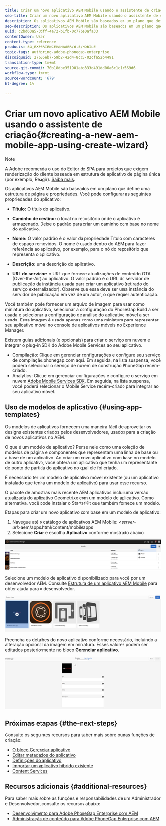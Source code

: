```yaml
---
title: Criar um novo aplicativo AEM Mobile usando o assistente de criação
seo-title: Criar um novo aplicativo AEM Mobile usando o assistente de criação
description: Os aplicativos AEM Mobile são baseados em um plano que define uma estrutura de página e propriedades. Siga esta página para saber como criar um novo aplicativo com base em um modelo de aplicativo.
seo-description: Os aplicativos AEM Mobile são baseados em um plano que define uma estrutura de página e propriedades. Siga esta página para saber como criar um novo aplicativo com base em um modelo de aplicativo.
uuid: c2bd63a5-3dff-4a72-b1fb-0c776e0afa33
contentOwner: User
content-type: reference
products: SG_EXPERIENCEMANAGER/6.5/MOBILE
topic-tags: authoring-adobe-phonegap-enterprise
discoiquuid: 27605eb7-59b2-42d4-8cc5-02cfa52b4491
translation-type: tm+mt
source-git-commit: 70b18dbe351901abb333d491dd06a6c1c1c569d6
workflow-type: tm+mt
source-wordcount: '679'
ht-degree: 1%

---
```



# Criar um novo aplicativo AEM Mobile usando o assistente de criação{#creating-a-new-aem-mobile-app-using-create-wizard}

>[!NOTE]
>
>A Adobe recomenda o uso do Editor de SPA para projetos que exigem renderização do cliente baseada em estrutura de aplicativo de página única (por exemplo, Reagir). [Saiba mais](/help/sites-developing/spa-overview.md).

Os aplicativos AEM Mobile são baseados em um plano que define uma estrutura de página e propriedades. Você pode configurar as seguintes propriedades do aplicativo:

* **Título:** O título do aplicativo.
* **Caminho de destino:** o local no repositório onde o aplicativo é armazenado. Deixe o padrão para criar um caminho com base no nome do aplicativo.

* **Nome:** O valor padrão é o valor da propriedade Título com caracteres de espaço removidos. O nome é usado dentro do AEM para fazer referência ao aplicativo, por exemplo, para o nó do repositório que representa o aplicativo.
* **Descrição:** uma descrição do aplicativo.
* **URL do servidor:** o URL que fornece atualizações de conteúdo OTA (Over-the-Air) ao aplicativo. O valor padrão é o URL do servidor de publicação da instância usada para criar um aplicativo (retirado do serviço externalizador). Observe que essa deve ser uma instância do servidor de publicação em vez de um autor, o que requer autenticação.

Você também pode fornecer um arquivo de imagem para usar como miniatura do aplicativo, selecionar a configuração do PhoneGap Build a ser usada e selecionar a configuração de análise do aplicativo móvel a ser usada. Essa imagem é usada apenas como uma miniatura para representar seu aplicativo móvel no console de aplicativos móveis no Experience Manager.

Existem guias adicionais (e opcionais) para criar o serviço em nuvem e integrar o plug-in SDK do Adobe Mobile Services ao seu aplicativo.

* Compilação: Clique em gerenciar configurações e configure seu serviço de compilação.phonegap.com aqui. Em seguida, na lista suspensa, você poderá selecionar o serviço de nuvem de construção PhoneGap recém-criado.
* Analytics: Clique em gerenciar configurações e configure o serviço em nuvem [Adobe Mobile Services SDK](https://docs.adobe.com/content/help/en/mobile-services/using/home.html). Em seguida, na lista suspensa, você poderá selecionar o Mobile Service recém-criado para integrar ao seu aplicativo móvel.

## Uso de modelos de aplicativo {#using-app-templates}

Os modelos de aplicativos fornecem uma maneira fácil de aproveitar os designs existentes criados pelos desenvolvedores, usados para a criação de novos aplicativos no AEM.

O que é um modelo de aplicativo? Pense nele como uma coleção de modelos de página e componentes que representam uma linha de base ou a base de um aplicativo.
Ao criar um novo aplicativo com base no modelo de outro aplicativo, você obterá um aplicativo que tenha um representante de ponto de partida do aplicativo no qual ele foi criado.

É necessário ter um modelo de aplicativo móvel existente (ou um aplicativo instalado que tenha um modelo de aplicativo) para usar esse recurso.

O pacote de amostras mais recente AEM aplicativos inclui uma versão atualizada do aplicativo Geometrixx com um modelo de aplicativo. Como alternativa, você pode instalar o [StarterKit](https://github.com/Adobe-Marketing-Cloud-Apps/aem-phonegap-starter-kit) que também fornece um modelo.

Etapas para criar um novo aplicativo com base em um modelo de aplicativo:

1. Navegue até o catálogo de aplicativos AEM Mobile: &lt;*server-url*>aem/apps.html/content/mobileapps
1. Selecione **Criar** e escolha **Aplicativo** conforme mostrado abaixo

![chlimage_1-158](assets/chlimage_1-158.png)

Selecione um modelo de aplicativo disponibilizado para você por um desenvolvedor AEM. Consulte [Estrutura de um aplicativo AEM Mobile](/help/mobile/phonegap-structure-an-app.md) para obter ajuda para o desenvolvedor.

![chlimage_1-159](assets/chlimage_1-159.png)

Preencha os detalhes do novo aplicativo conforme necessário, incluindo a alteração opcional da imagem em miniatura. Esses valores podem ser editados posteriormente no bloco **Gerenciar aplicativo**.

![chlimage_1-160](assets/chlimage_1-160.png)

## Próximas etapas {#the-next-steps}

Consulte os seguintes recursos para saber mais sobre outras funções de criação:

* [O bloco Gerenciar aplicativo](/help/mobile/phonegap-app-details-tile.md)
* [Editar metadados do aplicativo](/help/mobile/phonegap-editmetadata.md)
* [Definições do aplicativo](/help/mobile/phonegap-app-definitions.md)
* [Importar um aplicativo híbrido existente](/help/mobile/phonegap-adding-content-to-imported-app.md)
* [Content Services](/help/mobile/develop-content-as-a-service.md)

## Recursos adicionais {#additional-resources}

Para saber mais sobre as funções e responsabilidades de um Administrador e Desenvolvedor, consulte os recursos abaixo:

* [Desenvolvimento para Adobe PhoneGap Enterprise com AEM](/help/mobile/developing-in-phonegap.md)
* [Administração de conteúdo para Adobe PhoneGap Enterprise com AEM](/help/mobile/administer-phonegap.md)
